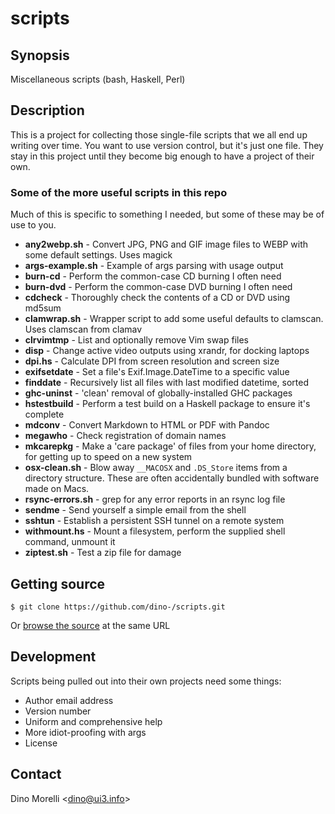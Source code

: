 # scripts


## Synopsis

Miscellaneous scripts (bash, Haskell, Perl)


## Description

This is a project for collecting those single-file scripts that
we all end up writing over time. You want to use version control,
but it's just one file. They stay in this project until they become
big enough to have a project of their own.


### Some of the more useful scripts in this repo

Much of this is specific to something I needed, but some of these may be of use
to you.

   * **any2webp.sh** - Convert JPG, PNG and GIF image files to WEBP with some
      default settings. Uses magick
   * **args-example.sh** - Example of args parsing with usage output
   * **burn-cd** - Perform the common-case CD burning I often need
   * **burn-dvd** - Perform the common-case DVD burning I often need
   * **cdcheck** - Thoroughly check the contents of a CD or DVD
      using md5sum
   * **clamwrap.sh** - Wrapper script to add some useful defaults to clamscan.
     Uses clamscan from clamav
   * **clrvimtmp** - List and optionally remove Vim swap files
   * **disp** - Change active video outputs using xrandr, for
      docking laptops
   * **dpi.hs** - Calculate DPI from screen resolution and screen
      size
   * **exifsetdate** - Set a file's Exif.Image.DateTime to a
      specific value
   * **finddate** - Recursively list all files with last modified
      datetime, sorted
   * **ghc-uninst** - 'clean' removal of globally-installed GHC
      packages
   * **hstestbuild** - Perform a test build on a Haskell package
      to ensure it's complete
   * **mdconv** - Convert Markdown to HTML or PDF with Pandoc
   * **megawho** - Check registration of domain names
   * **mkcarepkg** - Make a 'care package' of files from your home
      directory, for getting up to speed on a new system
   * **osx-clean.sh** - Blow away `__MACOSX` and `.DS_Store` items from a
      directory structure. These are often accidentally bundled with software
      made on Macs.
   * **rsync-errors.sh** - grep for any error reports in an rsync log file
   * **sendme** - Send yourself a simple email from the shell
   * **sshtun** - Establish a persistent SSH tunnel on a remote
      system
   * **withmount.hs** - Mount a filesystem, perform the supplied
      shell command, unmount it
   * **ziptest.sh** - Test a zip file for damage


## Getting source

    $ git clone https://github.com/dino-/scripts.git

Or [browse the source](https://github.com/dino-/scripts.git) at the same URL


## Development

Scripts being pulled out into their own projects need some things:

  - Author email address
  - Version number
  - Uniform and comprehensive help
  - More idiot-proofing with args
  - License


## Contact

Dino Morelli <[dino@ui3.info](mailto:dino@ui3.info)>
